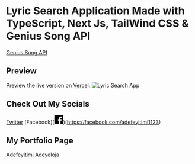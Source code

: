 # Lyric Search Application Made with TypeScript, Next Js, TailWind CSS & Genius Song API
[Genius Song API](https://rapidapi.com/Glavier/api/genius-song-lyrics1/)

## Preview

Preview the live version on [Vercel](https://rapid-lyrics-search-app.vercel.app/):
![Lyric Search App](https://adefeyitimi.netlify.app/static/media/rapidlyrics.3ec1b833.png)

## Check Out My Socials
[Twitter](https://twitter.com/TimmyIsANerd_)
[Facebook](<svg xmlns="http://www.w3.org/2000/svg" width="24" height="24" viewBox="0 0 24 24"><path d="M22.675 0h-21.35c-.732 0-1.325.593-1.325 1.325v21.351c0 .731.593 1.324 1.325 1.324h11.495v-9.294h-3.128v-3.622h3.128v-2.671c0-3.1 1.893-4.788 4.659-4.788 1.325 0 2.463.099 2.795.143v3.24l-1.918.001c-1.504 0-1.795.715-1.795 1.763v2.313h3.587l-.467 3.622h-3.12v9.293h6.116c.73 0 1.323-.593 1.323-1.325v-21.35c0-.732-.593-1.325-1.325-1.325z"/></svg>)(https://facebook.com/adefeyitimi1123)

## My Portfolio Page
[Adefeyitimi Adeyeloja](https://adefeyitimi.netlify.app)
